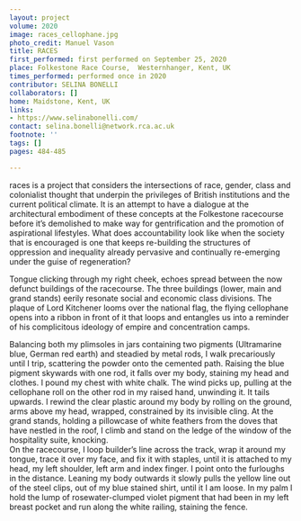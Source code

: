 ```yaml
---
layout: project
volume: 2020
image: races_cellophane.jpg
photo_credit: Manuel Vason
title: RACES
first_performed: first performed on September 25, 2020
place: Folkestone Race Course,  Westernhanger, Kent, UK
times_performed: performed once in 2020
contributor: SELINA BONELLI
collaborators: []
home: Maidstone, Kent, UK
links:
- https://www.selinabonelli.com/
contact: selina.bonelli@network.rca.ac.uk
footnote: ''
tags: []
pages: 484-485

---
```


races is a project that considers the intersections of race, gender, class and colonialist thought that underpin the privileges of British institutions and the current political climate.
It is an attempt to have a dialogue at the architectural embodiment of these concepts at the Folkestone racecourse before it’s demolished to make way for gentrification and the promotion of aspirational lifestyles. 
What does accountability look like when the society that is encouraged is one that keeps re-building the structures of oppression and inequality already pervasive and continually re-emerging under the guise of regeneration? 

Tongue clicking through my right cheek, echoes spread between the now defunct buildings of the racecourse. The three buildings (lower, main and grand stands) eerily resonate social and economic class divisions. The plaque of Lord Kitchener looms over the national flag, the flying cellophane opens into a ribbon in front of it that loops and entangles us into a reminder of his complicitous ideology of empire and concentration camps. 

Balancing both my plimsoles in jars containing two pigments (Ultramarine blue, German red earth) and steadied by metal rods, I walk precariously until I trip, scattering the powder onto the cemented path.
Raising the blue pigment skywards with one rod, it falls over my body, staining my head and clothes.
I pound my chest with white chalk. 
The wind picks up, pulling at the cellophane roll on the other rod in my raised hand, unwinding it. 
It tails upwards. 
I rewind the clear plastic around my body by rolling on the ground, arms above my head, wrapped, constrained by its invisible cling.
At the grand stands, holding a pillowcase of white feathers from the doves that have nestled in the roof, I climb and stand on the ledge of the window of the hospitality suite, knocking.  
On the racecourse, I loop builder’s line across the track, wrap it around my tongue, trace it over my face, and fix it with staples, until it is attached to my head, my left shoulder, left arm and index finger. 
I point onto the furloughs in the distance. 
Leaning my body outwards it slowly pulls the yellow line out of the steel clips, out of my blue stained shirt, until it I am loose.
In my palm I hold the lump of rosewater-clumped violet pigment that had been in my left breast pocket and run along the white railing, staining the fence.
